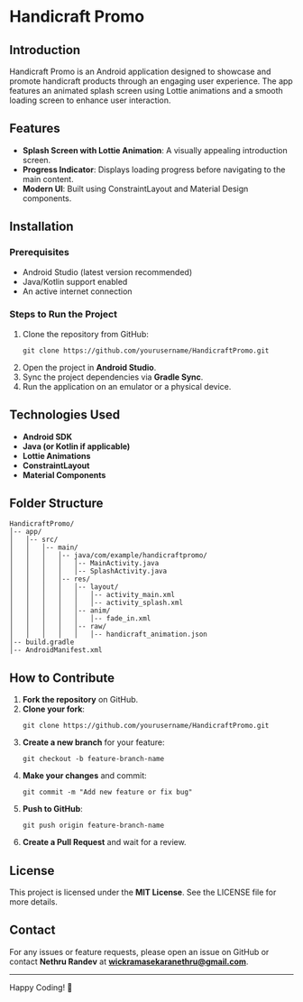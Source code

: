 # Handicraft Promo

## Introduction
Handicraft Promo is an Android application designed to showcase and promote handicraft products through an engaging user experience. The app features an animated splash screen using Lottie animations and a smooth loading screen to enhance user interaction.

## Features
- **Splash Screen with Lottie Animation**: A visually appealing introduction screen.
- **Progress Indicator**: Displays loading progress before navigating to the main content.
- **Modern UI**: Built using ConstraintLayout and Material Design components.

## Installation
### Prerequisites
- Android Studio (latest version recommended)
- Java/Kotlin support enabled
- An active internet connection

### Steps to Run the Project
1. Clone the repository from GitHub:
   ```
   git clone https://github.com/yourusername/HandicraftPromo.git
   ```
2. Open the project in **Android Studio**.
3. Sync the project dependencies via **Gradle Sync**.
4. Run the application on an emulator or a physical device.

## Technologies Used
- **Android SDK**
- **Java (or Kotlin if applicable)**
- **Lottie Animations**
- **ConstraintLayout**
- **Material Components**

## Folder Structure
```
HandicraftPromo/
│-- app/
│   │-- src/
│   │   │-- main/
│   │   │   │-- java/com/example/handicraftpromo/
│   │   │   │   │-- MainActivity.java
│   │   │   │   │-- SplashActivity.java
│   │   │   │-- res/
│   │   │   │   │-- layout/
│   │   │   │   │   │-- activity_main.xml
│   │   │   │   │   │-- activity_splash.xml
│   │   │   │   │-- anim/
│   │   │   │   │   │-- fade_in.xml
│   │   │   │   │-- raw/
│   │   │   │   │   │-- handicraft_animation.json
│-- build.gradle
│-- AndroidManifest.xml
```

## How to Contribute
1. **Fork the repository** on GitHub.
2. **Clone your fork**:
   ```
   git clone https://github.com/yourusername/HandicraftPromo.git
   ```
3. **Create a new branch** for your feature:
   ```
   git checkout -b feature-branch-name
   ```
4. **Make your changes** and commit:
   ```
   git commit -m "Add new feature or fix bug"
   ```
5. **Push to GitHub**:
   ```
   git push origin feature-branch-name
   ```
6. **Create a Pull Request** and wait for a review.

## License
This project is licensed under the **MIT License**. See the LICENSE file for more details.

## Contact
For any issues or feature requests, please open an issue on GitHub or contact **Nethru Randev** at **wickramasekaranethru@gmail.com**.

---
Happy Coding! 🚀
